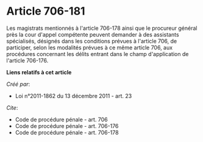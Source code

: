 # Article 706-181

Les magistrats mentionnés à l'article 706-178 ainsi que le procureur général près la cour d'appel compétente peuvent demander
à des assistants spécialisés, désignés dans les conditions prévues à l'article 706, de participer, selon les modalités
prévues à ce même article 706, aux procédures concernant les délits entrant dans le champ d'application de l'article 706-176.

**Liens relatifs à cet article**

_Créé par_:

  - Loi n°2011-1862 du 13 décembre 2011 - art. 23

_Cite_:

  - Code de procédure pénale - art. 706
  - Code de procédure pénale - art. 706-176
  - Code de procédure pénale - art. 706-178
